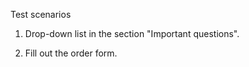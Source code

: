 Test scenarios

1. Drop-down list in the section "Important questions".

2. Fill out the order form.
